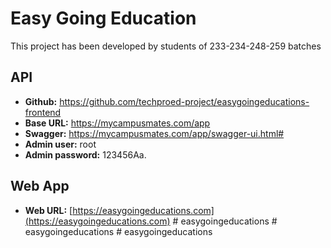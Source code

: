 # Easy Going Education

This project has been developed by students of 233-234-248-259 batches

## API

-   **Github:** https://github.com/techproed-project/easygoingeducations-frontend
-   **Base URL:** https://mycampusmates.com/app
-   **Swagger:** https://mycampusmates.com/app/swagger-ui.html#
-   **Admin user:** root
-   **Admin password:** 123456Aa.

## Web App

-   **Web URL:** [https://easygoingeducations.com](https://easygoingeducations.com)
#   e a s y g o i n g e d u c a t i o n s  
 #   e a s y g o i n g e d u c a t i o n s  
 #   e a s y g o i n g e d u c a t i o n s  
 